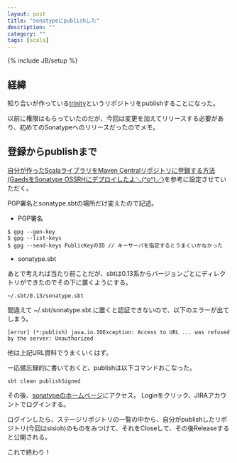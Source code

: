```yaml
---
layout: post
title: "sonatypeにpublishした"
description: ""
category: ""
tags: [scala]
---
```

{% include JB/setup %}

## 経緯

知り合いが作っている[trinity](https://github.com/sisioh/trinity)というリポジトリをpublishすることになった。

以前に権限はもらっていたのだが、今回は変更を加えてリリースする必要があり、初めてのSonatypeへのリリースだったのでメモ。


## 登録からpublishまで

[自分が作ったScalaライブラリをMaven Centralリポジトリに登録する方法 (GaedsをSonatype OSSRHにデプロイしたよ＼(^o^)／)](http://pab-tech.tumblr.com/post/23240310972/scala-maven-central)を参考に設定させていただく。

PGP署名とsonatype.sbtの場所だけ変えたので記述。

- PGP署名

~~~
$ gpg --gen-key
$ gpg --list-keys
$ gpg --send-keys PublicKeyのID // キーサーバを指定するとうまくいかなかった
~~~

- sonatype.sbt

あとで考えれば当たり前ことだが、sbtは0.13系からバージョンごとにディレクトリができたのでその下に置くようにする。

~~~
~/.sbt/0.13/sonatype.sbt
~~~

間違えて ~/.sbt/sonatype.sbt に置くと認証できないので、以下のエラーが出てしまう。

~~~
[error] (*:publish) java.io.IOException: Access to URL ... was refused by the server: Unauthorized
~~~


他は上記URL資料でうまくいくはず。

一応備忘録的に書いておくと、publishは以下コマンドおこなった。

~~~
sbt clean publishSigned
~~~

その後、[sonatypeのホームページ](https://oss.sonatype.org/index.html#welcome)にアクセス。
 Loginをクリック、JIRAアカウントでログインする。
 
 ログインしたら、ステージリポジトリの一覧の中から、自分がpublishしたリポジトリ(今回はsisioh)のものをみつけて、それをCloseして、その後Releaseすると公開される。



これで終わり！
